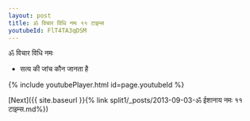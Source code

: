 ```yaml
---
layout: post
title: ॐ विचार विधि नमः ११ टाइम्स
youtubeId: FlT4TA3qDSM
---
```

 
 
 ॐ विचार विधि नमः  
 
 -  सत्य की जांच कौन जानता है 
 
  
 
  
 
 
 
 
 
 


{% include youtubePlayer.html id=page.youtubeId %}
 
[Next]({{ site.baseurl }}{% link  split1/_posts/2013-09-03-ॐ ईशानाय नमः ११ टाइम्स.md%})
 
